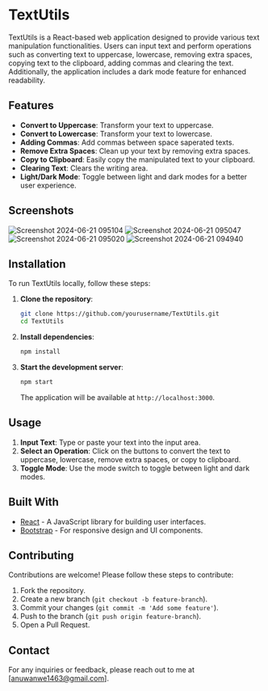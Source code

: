 # TextUtils

TextUtils is a React-based web application designed to provide various text manipulation functionalities. Users can input text and perform operations such as converting text to uppercase, lowercase, removing extra spaces, copying text to the clipboard, adding commas and clearing the text. Additionally, the application includes a dark mode feature for enhanced readability.

## Features

- **Convert to Uppercase**: Transform your text to uppercase.
- **Convert to Lowercase**: Transform your text to lowercase.
- **Adding Commas**: Add commas between space saperated texts.
- **Remove Extra Spaces**: Clean up your text by removing extra spaces.
- **Copy to Clipboard**: Easily copy the manipulated text to your clipboard.
- **Clearing Text**: Clears the writing area.
- **Light/Dark Mode**: Toggle between light and dark modes for a better user experience.

## Screenshots

![Screenshot 2024-06-21 095104](https://github.com/yushA987/TextUtils/assets/114309983/e05b1ea2-8bc0-4a6e-bcdf-74de8570e61f)
![Screenshot 2024-06-21 095047](https://github.com/yushA987/TextUtils/assets/114309983/d2365e3d-2238-4f6a-8c85-992dfa22153a)
![Screenshot 2024-06-21 095020](https://github.com/yushA987/TextUtils/assets/114309983/0b2fef70-391d-4eff-bd0a-df2e6d427767)
![Screenshot 2024-06-21 094940](https://github.com/yushA987/TextUtils/assets/114309983/5ee778ef-384e-4c75-a090-b8d7b1416b05)

## Installation

To run TextUtils locally, follow these steps:

1. **Clone the repository**:
    ```sh
    git clone https://github.com/yourusername/TextUtils.git
    cd TextUtils
    ```

2. **Install dependencies**:
    ```sh
    npm install
    ```

3. **Start the development server**:
    ```sh
    npm start
    ```

    The application will be available at `http://localhost:3000`.

## Usage

1. **Input Text**: Type or paste your text into the input area.
2. **Select an Operation**: Click on the buttons to convert the text to uppercase, lowercase, remove extra spaces, or copy to clipboard.
3. **Toggle Mode**: Use the mode switch to toggle between light and dark modes.

## Built With

- [React](https://reactjs.org/) - A JavaScript library for building user interfaces.
- [Bootstrap](https://getbootstrap.com/) - For responsive design and UI components.

## Contributing

Contributions are welcome! Please follow these steps to contribute:

1. Fork the repository.
2. Create a new branch (`git checkout -b feature-branch`).
3. Commit your changes (`git commit -m 'Add some feature'`).
4. Push to the branch (`git push origin feature-branch`).
5. Open a Pull Request.


## Contact

For any inquiries or feedback, please reach out to me at [anuwanwe1463@gmail.com].


